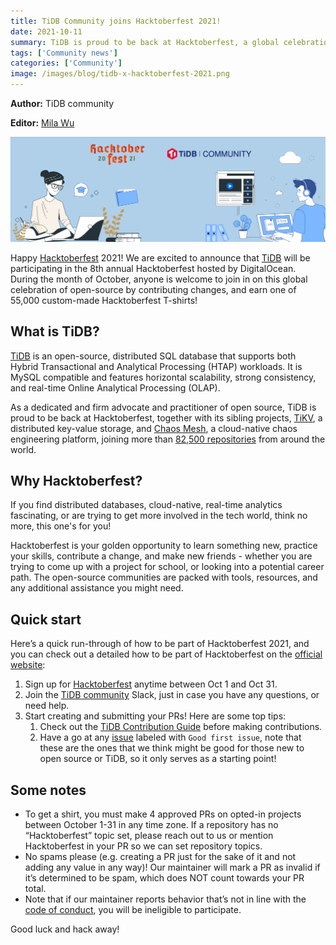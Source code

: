 ```yaml
---
title: TiDB Community joins Hacktoberfest 2021!
date: 2021-10-11
summary: TiDB is proud to be back at Hacktoberfest, a global celebration of open-source and technology. Join us and make contributions, whoever you are, whatever your experience, to the ever-growing TiDB community!
tags: ['Community news']
categories: ['Community']
image: /images/blog/tidb-x-hacktoberfest-2021.png
---
```


**Author:** TiDB community

**Editor:** [Mila Wu](https://github.com/milasuperstar)

![TiDB Hacktoberfest 2021](media/tidb-x-hacktoberfest-2021.png)

Happy [Hacktoberfest](https://hacktoberfest.digitalocean.com/) 2021! We are excited to announce that [TiDB](https://github.com/pingcap/tidb) will be participating in the 8th annual Hacktoberfest hosted by DigitalOcean. During the month of October, anyone is welcome to join in on this global celebration of open-source by contributing changes, and earn one of 55,000 custom-made Hacktoberfest T-shirts! 

## What is TiDB?

[TiDB](https://pingcap.com/products/tidb) is an open-source, distributed SQL database that supports both Hybrid Transactional and Analytical Processing (HTAP) workloads. It is MySQL compatible and features horizontal scalability, strong consistency, and real-time Online Analytical Processing (OLAP).

As a dedicated and firm advocate and practitioner of open source, TiDB is proud to be back at Hacktoberfest, together with its sibling projects, [TiKV](https://github.com/tikv/tikv), a distributed key-value storage, and [Chaos Mesh](https://github.com/chaos-mesh/chaos-mesh), a cloud-native chaos engineering platform, joining more than [82,500 repositories](https://github.com/topics/hacktoberfest) from around the world.

## Why Hacktoberfest?

If you find distributed databases, cloud-native, real-time analytics fascinating, or are trying to get more involved in the tech world, think no more, this one's for you!

Hacktoberfest is your golden opportunity to learn something new, practice your skills, contribute a change, and make new friends - whether you are trying to come up with a project for school, or looking into a potential career path. The open-source communities are packed with tools, resources, and any additional assistance you might need.

## Quick start

Here’s a quick run-through of how to be part of Hacktoberfest 2021, and you can check out a detailed how to be part of Hacktoberfest on the [official website](https://hacktoberfest.digitalocean.com/resources/participation):

1. Sign up for [Hacktoberfest](https://hacktoberfest.digitalocean.com/) anytime between Oct 1 and Oct 31.
2. Join the [TiDB community](https://join.slack.com/t/tidbcommunity/shared_invite/zt-9vpzdqh2-8LsybcK0US_nqwvfAjSU5A) Slack, just in case you have any questions, or need help.
3. Start creating and submitting your PRs! Here are some top tips: 
    1. Check out the [TiDB Contribution Guide](https://github.com/pingcap/community/blob/master/contributors/README.md) before making contributions.
    2. Have a go at any [issue](https://github.com/pingcap) labeled with `Good first issue`, note that these are the ones that we think might be good for those new to open source or TiDB, so it only serves as a starting point!

## Some notes

* To get a shirt, you must make 4 approved PRs on opted-in projects between October 1-31 in any time zone. If a repository has no “Hacktoberfest” topic set, please reach out to us or mention Hacktoberfest in your PR so we can set repository topics.
* No spams please (e.g. creating a PR just for the sake of it and not adding any value in any way)! Our maintainer will mark a PR as invalid if it’s determined to be spam, which does NOT count towards your PR total.
* Note that if our maintainer reports behavior that’s not in line with the [code of conduct](https://github.com/pingcap/tidb/blob/master/CODE_OF_CONDUCT.md), you will be ineligible to participate.

Good luck and hack away! 
